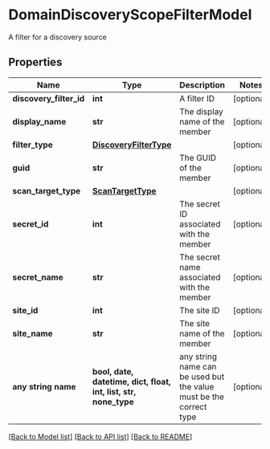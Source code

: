 # DomainDiscoveryScopeFilterModel

A filter for a discovery source

## Properties
Name | Type | Description | Notes
------------ | ------------- | ------------- | -------------
**discovery_filter_id** | **int** | A filter ID | [optional] 
**display_name** | **str** | The display name of the member | [optional] 
**filter_type** | [**DiscoveryFilterType**](DiscoveryFilterType.md) |  | [optional] 
**guid** | **str** | The GUID of the member | [optional] 
**scan_target_type** | [**ScanTargetType**](ScanTargetType.md) |  | [optional] 
**secret_id** | **int** | The secret ID associated with the member | [optional] 
**secret_name** | **str** | The secret name associated with the member | [optional] 
**site_id** | **int** | The site ID | [optional] 
**site_name** | **str** | The site name of the member | [optional] 
**any string name** | **bool, date, datetime, dict, float, int, list, str, none_type** | any string name can be used but the value must be the correct type | [optional]

[[Back to Model list]](../README.md#documentation-for-models) [[Back to API list]](../README.md#documentation-for-api-endpoints) [[Back to README]](../README.md)


